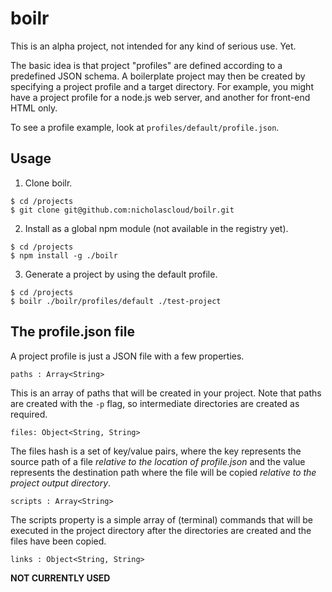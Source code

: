 # boilr

This is an alpha project, not intended for any kind of serious use. Yet.

The basic idea is that project "profiles" are defined according to a predefined JSON schema. A boilerplate project may then be created by specifying a project profile and a target directory. For example, you might have a project profile for a node.js web server, and another for front-end HTML only.

To see a profile example, look at `profiles/default/profile.json`.

## Usage

1. Clone boilr.

```
$ cd /projects
$ git clone git@github.com:nicholascloud/boilr.git
```

2. Install as a global npm module (not available in the registry yet).

```
$ cd /projects
$ npm install -g ./boilr
```

3. Generate a project by using the default profile.

```
$ cd /projects
$ boilr ./boilr/profiles/default ./test-project
```

## The profile.json file

A project profile is just a JSON file with a few properties.

`paths : Array<String>`

This is an array of paths that will be created in your project. Note that paths are created with the `-p` flag, so intermediate directories are created as required.

`files: Object<String, String>`

The files hash is a set of key/value pairs, where the key represents the source path of a file _relative to the location of profile.json_ and the value represents the destination path where the file will be copied _relative to the project output directory_.

`scripts : Array<String>`

The scripts property is a simple array of (terminal) commands that will be executed in the project directory after the directories are created and the files have been copied.

`links : Object<String, String>`

__NOT CURRENTLY USED__